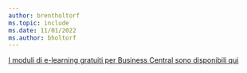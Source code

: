 ```yaml
---
author: brentholtorf
ms.topic: include
ms.date: 11/01/2022
ms.author: bholtorf
---
```

[I moduli di e-learning gratuiti per Business Central sono disponibili qui](/training/dynamics365/business-central)

